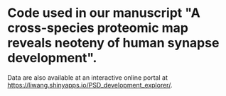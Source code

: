 # Code used in our manuscript "A cross-species proteomic map reveals neoteny of human synapse development".
Data are also available at an interactive online portal at https://liwang.shinyapps.io/PSD_development_explorer/.
